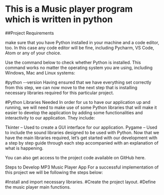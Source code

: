 # This is a Music player program which is written in python
##Project Requirements

make sure that you have Python installed in your machine and a code editor, too. In this case any code editor will be fine, including Pycharm, VS Code, Atom or any of your choice.

Use the command below to check whether Python is installed. This command works no matter the operating system you are using, including Windows, Mac and Linux systems:

#python --version
Having ensured that we have everything set correctly from this step, we can now move to the next step that is installing necessary libraries required for this particular project.

#Python Libraries Needed
In order for us to have our application up and running, we will need to make use of some Python libraries that will make it easier to develop the application by adding some functionalities and interactivity to our application. They include:

Tkinter – Used to create a GUI interface for our application.
Pygame – Used to include the sound libraries designed to be used with Python.
Now that we have the main libraries required, let’s get started with our development with a step by step guide through each step accompanied with an explanation of what is happening.

You can also get access to the project code available on GitHub here.

Steps to Develop MP3 Music Player App
For a successful implementation of this project we will be following the steps below:

#Install and import necessary libraries.
#Create the project layout.
#Define the music player main functions.

